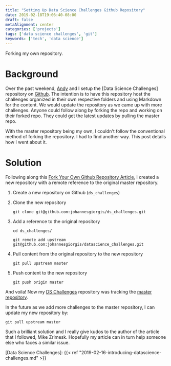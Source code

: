```yaml
---
title: "Setting Up Data Science Challenges Github Repository"
date: 2019-02-18T19:06:40-08:00
draft: false
metaAlignment: center
categories: ['projects']
tags: ['data science challenges', 'git']
keywords: ['tech', 'data science']
---
```


Forking my own repository.

<!--more-->

# Background 

Over the past weekend, [Andy] and I setup the [Data Science Challenges] repository on [Github]. The intention is to have this repository host the challenges organized in their own respective folders and using Markdown for the content. We would update the repository as we came up with more challenges. Anyone could follow along by forking the repo and working on their forked repo. They could get the latest updates by pulling the master repo.

With the master repository being my own, I couldn't follow the conventional method of forking the repository. I had to find another way. This post details how I went about it.

# Solution

Following along this [Fork Your Own Github Repository Article], I created a new repository with a remote reference to the original master repository. 

1. Create a new repository on Github (`ds_challenges`)

2. Clone the new repository

	`git clone git@github.com:johannesgiorgis/ds_challenges.git`

3. Add a reference to the original repository

	```
	cd ds_challenges/

	git remote add upstream git@github.com:johannesgiorgis/datascience_challenges.git
	```

4. Pull content from the original repository to the new repository

	`git pull upstream master`

5. Push content to the new repository

	`git push origin master`

And voila! Now my [DS Challenges] repository was tracking the [master repository].

In the future as we add more challenges to the master repository, I can update my new repository by:

`git pull upstream master`

Such a brilliant solution and I really give kudos to the author of the article that I followed, Mike Zrimesk. Hopefully my article can in turn help someone else who faces a similar issue.

[//]: # (References)

[Github]: https://github.com/johannesgiorgis/datascience_challenges
[DS Challenges]: https://github.com/johannesgiorgis/ds_challenges
[master repository]: https://github.com/johannesgiorgis/datascience_challenges
[Andy]: https://github.com/redpanda-ai
[Fork Your own Github Repository Article]: https://medium.com/@mikezrimsek/fork-your-own-github-repository-19ad4582b50a

[Data Science Challenges]: {{< ref "2019-02-16-introducing-datascience-challenges.md" >}}
